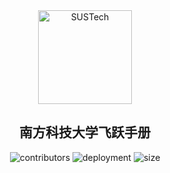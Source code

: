 <section align="center">
  <img
    alt="SUSTech"
    src="./docs/src/_media/SUSTech_University_Logo.png"
    height="150"
  >

  <h1 align="center"> 南方科技大学飞跃手册 </h1>

  <p>
    <img
      alt="contributors"
      src="https://img.shields.io/github/contributors-anon/SUSTech-Application/SUSTechapplication?style=for-the-badge&logo=github&color=%23181717"
    >
    <img
      alt="deployment"
      src="https://img.shields.io/github/deployments/SUSTech-Application/SUSTechapplication/production?style=for-the-badge&logo=VitePress&logoColor=%23FFFFFF&label=deployment&color=%235C73E7"
    >
    <img
      alt="size"
      src="https://img.shields.io/github/repo-size/SUSTech-Application/SUSTechapplication?style=for-the-badge&logo=github"
    >
  </p>
</section>
